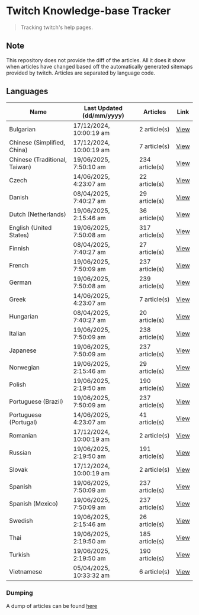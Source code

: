 # Twitch Knowledge-base Tracker
> Tracking twitch's help pages. 

## Note
This repository does not provide the diff of the articles. All it does it show when articles have changed based
off the automatically generated sitemaps provided by twitch. Articles are separated by language code.

## Languages

| Name                          | Last Updated (dd/mm/yyyy) | Articles       | Link                   |
|-------------------------------|---------------------------|----------------|------------------------|
| Bulgarian                     | 17/12/2024, 10:00:19 am   | 2 article(s)   | [View](docs/bg.md)     |
| Chinese (Simplified, China)   | 17/12/2024, 10:00:19 am   | 7 article(s)   | [View](docs/zh_CN.md)  |
| Chinese (Traditional, Taiwan) | 19/06/2025, 7:50:10 am    | 234 article(s) | [View](docs/zh_TW.md)  |
| Czech                         | 14/06/2025, 4:23:07 am    | 22 article(s)  | [View](docs/cs.md)     |
| Danish                        | 08/04/2025, 7:40:27 am    | 29 article(s)  | [View](docs/da.md)     |
| Dutch (Netherlands)           | 19/06/2025, 2:15:46 am    | 36 article(s)  | [View](docs/nl_NL.md)  |
| English (United States)       | 19/06/2025, 7:50:08 am    | 317 article(s) | [View](docs/en_US.md)  |
| Finnish                       | 08/04/2025, 7:40:27 am    | 27 article(s)  | [View](docs/fi.md)     |
| French                        | 19/06/2025, 7:50:09 am    | 237 article(s) | [View](docs/fr.md)     |
| German                        | 19/06/2025, 7:50:08 am    | 239 article(s) | [View](docs/de.md)     |
| Greek                         | 14/06/2025, 4:23:07 am    | 7 article(s)   | [View](docs/el.md)     |
| Hungarian                     | 08/04/2025, 7:40:27 am    | 20 article(s)  | [View](docs/hu.md)     |
| Italian                       | 19/06/2025, 7:50:09 am    | 238 article(s) | [View](docs/it.md)     |
| Japanese                      | 19/06/2025, 7:50:09 am    | 237 article(s) | [View](docs/ja.md)     |
| Norwegian                     | 19/06/2025, 2:15:46 am    | 29 article(s)  | [View](docs/no.md)     |
| Polish                        | 19/06/2025, 2:19:50 am    | 190 article(s) | [View](docs/pl.md)     |
| Portuguese (Brazil)           | 19/06/2025, 7:50:09 am    | 237 article(s) | [View](docs/pt_BR.md)  |
| Portuguese (Portugal)         | 14/06/2025, 4:23:07 am    | 41 article(s)  | [View](docs/pt_PT.md)  |
| Romanian                      | 17/12/2024, 10:00:19 am   | 2 article(s)   | [View](docs/ro.md)     |
| Russian                       | 19/06/2025, 2:19:50 am    | 191 article(s) | [View](docs/ru.md)     |
| Slovak                        | 17/12/2024, 10:00:19 am   | 2 article(s)   | [View](docs/sk.md)     |
| Spanish                       | 19/06/2025, 7:50:09 am    | 237 article(s) | [View](docs/es.md)     |
| Spanish (Mexico)              | 19/06/2025, 7:50:09 am    | 237 article(s) | [View](docs/es_MX.md)  |
| Swedish                       | 19/06/2025, 2:15:46 am    | 26 article(s)  | [View](docs/sv.md)     |
| Thai                          | 19/06/2025, 2:19:50 am    | 185 article(s) | [View](docs/th.md)     |
| Turkish                       | 19/06/2025, 2:19:50 am    | 190 article(s) | [View](docs/tr.md)     |
| Vietnamese                    | 05/04/2025, 10:33:32 am   | 6 article(s)   | [View](docs/vi.md)     |

### Dumping
A dump of articles can be found [here](docs/RAW.md)